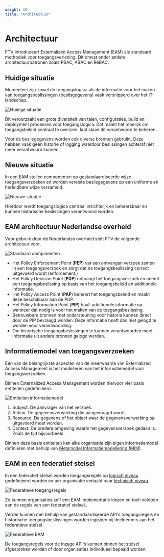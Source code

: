 ```yaml
---
weight: 30
title: "Architectuur"
---
```


# Architectuur 

FTV introduceert Externalized Access Management (EAM) als standaard methodiek voor toegangsverlening. Dit omvat onder andere architectuurpatronen zoals PBAC, ABAC en ReBAC.

## Huidige situatie

Momenteel zijn zowel de toegangslogica als de informatie voor het maken van toegangsbeslissingen (beslisgegevens) vaak versnipperd over het IT-landschap. 

![Huidige situatie](/ftv/images/1.3.huidige_situatie.svg)

Dit veroorzaakt een grote diversiteit van talen, configuraties, build en deployment processen voor toegangslogica. Dat maakt het moeilijk om toegangsbeleid centraal te overzien, laat staan dit verantwoord te beheren. 

Voor de beslisgegevens worden ook diverse bronnen gebruikt. Deze hebben vaak geen historie of logging waardoor beslissingen achteraf niet meer verantwoord kunnen. 

## Nieuwe situatie

In een EAM stellen componenten op gestandaardiseerde wijze toegangsverzoeken en worden vereiste beslisgegevens op een uniforme en herleidbare wijze verzameld.

![Nieuwe situatie](/ftv/images/1.3.nieuwe_situatie.svg)

Hierdoor wordt toegangslogica centraal inzichtelijk en beheersbaar en kunnen historische beslissingen verantwoord worden.

## EAM architectuur Nederlandse overheid

Voor gebruik door de Nederlandse overheid stelt FTV de volgende architectuur voor.

![Standaard componenten](/ftv/images/1.3.standaard_componenten.svg)

- Het Policy Enforcement Point (**PEP**) vat een ontvangen verzoek samen in een toegangsverzoek en zorgt dat de toegangsbeslissing correct uitgevoerd wordt (enforcement.)
- Het Policy Decision Point (**PDP**) ontvangt het toegangsverzoek en neemt een toegangsbeslissing op basis van het toegangsbeleid en additionele informatie.
- Het Policy Access Point (**PAP**) beheert het toegangsbeleid en maakt deze beschikbaar aan de PDP.
- Het Policy Information Point (**PIP**) haalt additionele informatie op wanneer dat nodig is voor het maken van de toegangsbeslissing. 
- Betrouwbare bronnen met ondersteuning voor historie kunnen direct door de PIP bevraagd worden. Deze informatie hoeft dan niet gelogd te worden voor verantwoording.
- Om historische toegangsbeslissingen te kunnen verantwoorden moet informatie uit andere bronnen gelogd worden.

## Informatiemodel van toegangsverzoeken

Eén van de belangrijkste aspecten van de meerwaarde van Externalized Access Management is het modelleren van het informatiemodel voor toegangsverzoeken. 

Binnen Externalized Access Management worden hiervoor vier basis entiteiten gedefinieerd:

![Entiteiten informatiemodel](/ftv/images/1.3.informatiemodel.svg)

1. Subject. De aanvrager van het verzoek. 
2. Action. De gegevensverwerking die aangevraagd wordt.
3. Resource. De gegevens of het object waar de gegevensverwerking op uitgevoerd moet worden.
4. Context. De bredere omgeving waarin het gegevensverzoek gedaan is. Zoals de tijd bijvoorbeeld. 

Binnen deze basis entiteiten kan elke organisatie zijn eigen informatiemodel definieren met behulp van [Metamodel Informatiemodellering (MIM)](https://www.geonovum.nl/geo-standaarden/metamodel-informatiemodellering-mim).

## EAM in een federatief stelsel

In een federatief stelsel worden toegangsregels op [logisch niveau](https://docs.geostandaarden.nl/mim/mim/#beschouwingsniveau-3-logisch-informatie-of-gegevensmodel) gedefinieerd worden en per organisatie vertaald naar [technisch niveau](https://docs.geostandaarden.nl/mim/mim/#beschouwingsniveau-3-logisch-informatie-of-gegevensmodel).

![Federatieve toegangsregels](/ftv/images/1.3.federatieve_toegangsregels.svg)

Zo kunnen organisaties zelf een EAM implementatie kiezen en toch voldoen aan de regels van een federatief stelsel..

Verder kunnen met behulp van gestandaardiseerde API's toegangsregels en historische toegangsbeslissingen worden ingezien bij deelnemers aan het federatieve stelsel. 

![Federatieve EAM](/ftv/images/1.3.federatieve_verantwoording.svg)

De toegangsregels voor de inzage API's kunnen binnen het stelsel afgesproken worden of door organisaties individueel bepaald worden.